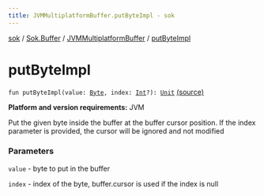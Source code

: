```yaml
---
title: JVMMultiplatformBuffer.putByteImpl - sok
---
```


[sok](../../index.html) / [Sok.Buffer](../index.html) / [JVMMultiplatformBuffer](index.html) / [putByteImpl](./put-byte-impl.html)

# putByteImpl

`fun putByteImpl(value: `[`Byte`](https://kotlinlang.org/api/latest/jvm/stdlib/kotlin/-byte/index.html)`, index: `[`Int`](https://kotlinlang.org/api/latest/jvm/stdlib/kotlin/-int/index.html)`?): `[`Unit`](https://kotlinlang.org/api/latest/jvm/stdlib/kotlin/-unit/index.html) [(source)](https://github.com/SeekDaSky/Sok/tree/master/jvm/sok-jvm/src/Sok/Buffer/JVMMultiplatformBuffer.kt#L176)

**Platform and version requirements:** JVM

Put the given byte inside the buffer at the buffer cursor position. If the index parameter is provided, the
cursor will be ignored and not modified

### Parameters

`value` - byte to put in the buffer

`index` - index of the byte, buffer.cursor is used if the index is null